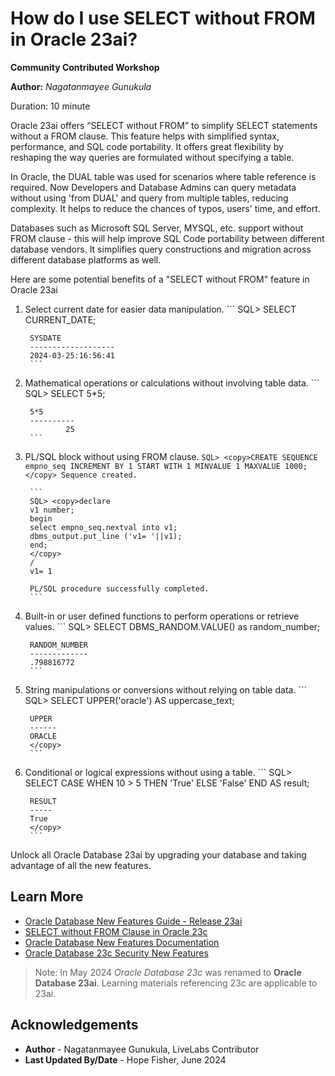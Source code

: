 # How do I use SELECT without FROM in Oracle 23ai?

**Community Contributed Workshop**

**Author:** *Nagatanmayee Gunukula*

Duration: 10 minute

Oracle 23ai offers “SELECT without FROM” to simplify SELECT statements without a FROM clause. This feature helps with simplified syntax, performance, and SQL code portability. It offers great flexibility by reshaping the way queries are formulated without specifying a table.

In Oracle, the DUAL table was used for scenarios where table reference is required. Now Developers and Database Admins can query metadata without using 'from DUAL' and query from multiple tables, reducing complexity. It helps to reduce the chances of typos, users' time, and effort.

Databases such as Microsoft SQL Server, MYSQL, etc. support without FROM clause - this will help improve SQL Code portability between different database vendors. It simplifies query constructions and migration across different database platforms as well.

Here are some potential benefits of a "SELECT without FROM" feature in Oracle 23ai

1. Select current date for easier data manipulation.
        ```
        SQL> <copy>SELECT CURRENT_DATE;
        </copy>

        SYSDATE
        -------------------
        2024-03-25:16:56:41
        ```

2. Mathematical operations or calculations without involving table data.
        ```
        SQL> <copy>SELECT 5*5;</copy>

        5*5
        ----------
                25
        ```

3. PL/SQL block without using FROM clause.
        ```
        SQL> <copy>CREATE SEQUENCE empno_seq INCREMENT BY 1 START WITH 1 MINVALUE 1 MAXVALUE 1000;
        </copy>
        Sequence created.
        ```
 
        ```
        SQL> <copy>declare
        v1 number;
        begin
        select empno_seq.nextval into v1;
        dbms_output.put_line ('v1= '||v1);
        end;
        </copy>
        /
        v1= 1

        PL/SQL procedure successfully completed.
        ```

4. Built-in or user defined functions to perform operations or retrieve values.
        ```
        SQL> <copy>SELECT DBMS_RANDOM.VALUE() as random_number;
        </copy>

        RANDOM_NUMBER
        -------------
        .798816772
        ```

5. String manipulations or conversions without relying on table data.
        ```
        SQL> <copy>SELECT UPPER('oracle') AS uppercase_text;
        </copy>

        UPPER
        ------
        ORACLE
        </copy>
        ```

6. Conditional or logical expressions without using a table.
        ```
        SQL> <copy>SELECT CASE WHEN 10 > 5 THEN 'True' ELSE 'False' END AS result;
        </copy>

        RESULT
        -----
        True
        </copy>
        ```

Unlock all Oracle Database 23ai by upgrading your database and taking advantage of all the new features.

## Learn More

* [Oracle Database New Features Guide - Release 23ai](https://docs.oracle.com/en/database/oracle/oracle-database/23/nfcoa/oracle-database-23c-new-features-guide.pdf)
* [SELECT without FROM Clause in Oracle 23c ](https://www.oracleracexpert.com/2023/08/select-without-from-clause-in-oracle-23c.html)
* [Oracle Database New Features Documentation](https://docs.oracle.com/en/database/oracle/oracle-database/23/nfcoa/index.html)
* [Oracle Database 23c Security New Features](https://www.oracleracexpert.com/2023/12/webinar-oracle-database-23c-security.html)

>Note: In May 2024 *Oracle Database 23c* was renamed to **Oracle Database 23ai**. Learning materials referencing 23c are applicable to 23ai.

## Acknowledgements
* **Author** - Nagatanmayee Gunukula, LiveLabs Contributor
* **Last Updated By/Date** - Hope Fisher,  June 2024
